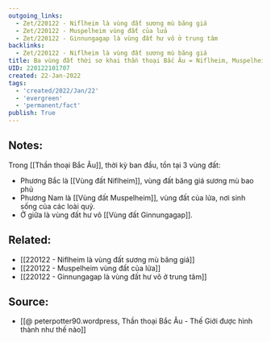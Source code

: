 ```yaml
---
outgoing_links:
  - Zet/220122 - Niflheim là vùng đất sương mù băng giá
  - Zet/220122 - Muspelheim vùng đất của lửa
  - Zet/220122 - Ginnungagap là vùng đất hư vô ở trung tâm
backlinks:
  - Zet/220122 - Niflheim là vùng đất sương mù băng giá
title: Ba vùng đất thời sơ khai thần thoại Bắc Âu = Niflheim, Muspelheim, Ginnungagap
UID: 220122101707
created: 22-Jan-2022
tags:
  - 'created/2022/Jan/22'
  - 'evergreen'
  - 'permanent/fact'
publish: True
---
```

## Notes:
Trong [[Thần thoại Bắc Âu]], thời kỳ ban đầu, tồn tại 3 vùng đất:

- Phương Bắc là [[Vùng đất Niflheim]], vùng đất băng giá sương mù bao phủ
- Phương Nam là [[Vùng đất Muspelheim]], vùng đất của lửa, nơi sinh sống của các loài quỷ.
- Ở giữa là vùng đất hư vô [[Vùng đất Ginnungagap]].

## Related:
- [[220122 - Niflheim là vùng đất sương mù băng giá]]
- [[220122 - Muspelheim vùng đất của lửa]]
- [[220122 - Ginnungagap là vùng đất hư vô ở trung tâm]]

## Source:
- [[@ peterpotter90.wordpress, Thần thoại Bắc Âu - Thế Giới được hình thành như thế nào]]


